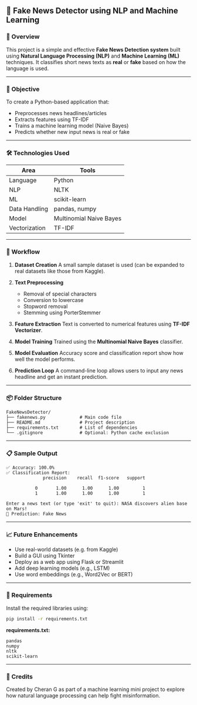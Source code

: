 
## 📰 Fake News Detector using NLP and Machine Learning

### 📌 Overview

This project is a simple and effective **Fake News Detection system** built using **Natural Language Processing (NLP)** and **Machine Learning (ML)** techniques. It classifies short news texts as **real** or **fake** based on how the language is used.

---

### 🎯 Objective

To create a Python-based application that:

* Preprocesses news headlines/articles
* Extracts features using TF-IDF
* Trains a machine learning model (Naive Bayes)
* Predicts whether new input news is real or fake

---

### 🛠 Technologies Used

| Area          | Tools                   |
| ------------- | ----------------------- |
| Language      | Python                  |
| NLP           | NLTK                    |
| ML            | scikit-learn            |
| Data Handling | pandas, numpy           |
| Model         | Multinomial Naive Bayes |
| Vectorization | TF-IDF                  |

---

### 🧠 Workflow

1. **Dataset Creation**
   A small sample dataset is used (can be expanded to real datasets like those from Kaggle).

2. **Text Preprocessing**

   * Removal of special characters
   * Conversion to lowercase
   * Stopword removal
   * Stemming using PorterStemmer

3. **Feature Extraction**
   Text is converted to numerical features using **TF-IDF Vectorizer**.

4. **Model Training**
   Trained using the **Multinomial Naive Bayes** classifier.

5. **Model Evaluation**
   Accuracy score and classification report show how well the model performs.

6. **Prediction Loop**
   A command-line loop allows users to input any news headline and get an instant prediction.

---

### 📦 Folder Structure

```
FakeNewsDetector/
├── fakenews.py             # Main code file
├── README.md               # Project description
├── requirements.txt        # List of dependencies
└── .gitignore              # Optional: Python cache exclusion
```

---

### 📋 Sample Output

```
✅ Accuracy: 100.0%
✅ Classification Report:
              precision    recall  f1-score   support

           0       1.00      1.00      1.00         1
           1       1.00      1.00      1.00         1

Enter a news text (or type 'exit' to quit): NASA discovers alien base on Mars!
📰 Prediction: Fake News
```

---

### 📈 Future Enhancements

* Use real-world datasets (e.g. from Kaggle)
* Build a GUI using Tkinter
* Deploy as a web app using Flask or Streamlit
* Add deep learning models (e.g., LSTM)
* Use word embeddings (e.g., Word2Vec or BERT)

---

### 🧾 Requirements

Install the required libraries using:

```bash
pip install -r requirements.txt
```

**requirements.txt:**

```
pandas
numpy
nltk
scikit-learn
```

---

### 🙌 Credits

Created by Cheran G as part of a machine learning mini project to explore how natural language processing can help fight misinformation.
